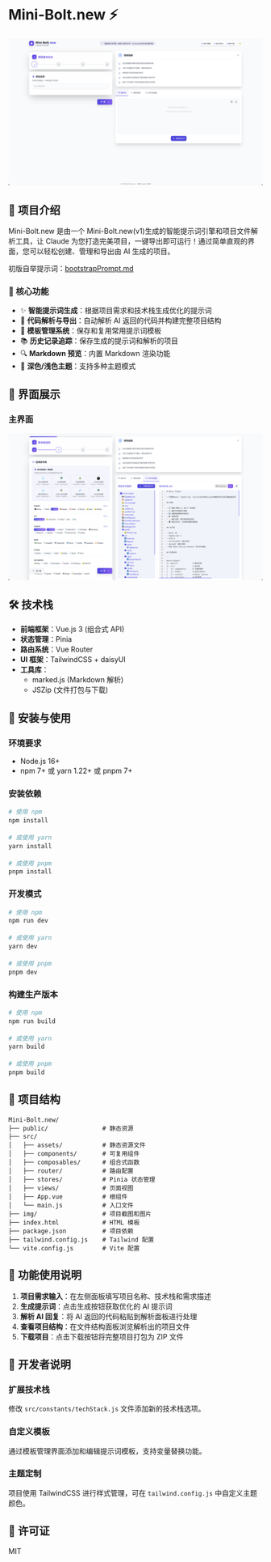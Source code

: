 # Mini-Bolt.new ⚡

![项目界面预览](./img/Snipaste_2025-03-05_17-29-34.png)

## 📖 项目介绍

Mini-Bolt.new 是由一个 Mini-Bolt.new(v1)生成的智能提示词引擎和项目文件解析工具，让 Claude 为您打造完美项目，一键导出即可运行！通过简单直观的界面，您可以轻松创建、管理和导出由 AI 生成的项目。

初版自举提示词：[bootstrapPrompt.md](./bootstrapPrompt.md)

### 🌟 核心功能

- ✨ **智能提示词生成**：根据项目需求和技术栈生成优化的提示词
- 📁 **代码解析与导出**：自动解析 AI 返回的代码并构建完整项目结构
- 💾 **模板管理系统**：保存和复用常用提示词模板
- 📚 **历史记录追踪**：保存生成的提示词和解析的项目
- 🔍 **Markdown 预览**：内置 Markdown 渲染功能
- 🎨 **深色/浅色主题**：支持多种主题模式

## 📸 界面展示

### 主界面

![主界面展示](./img/Snipaste_2025-03-05_17-28-55.png)

## 🛠️ 技术栈

- **前端框架**：Vue.js 3 (组合式 API)
- **状态管理**：Pinia
- **路由系统**：Vue Router
- **UI 框架**：TailwindCSS + daisyUI
- **工具库**：
  - marked.js (Markdown 解析)
  - JSZip (文件打包与下载)

## 🚀 安装与使用

### 环境要求

- Node.js 16+
- npm 7+ 或 yarn 1.22+ 或 pnpm 7+

### 安装依赖

```bash
# 使用 npm
npm install

# 或使用 yarn
yarn install

# 或使用 pnpm
pnpm install
```

### 开发模式

```bash
# 使用 npm
npm run dev

# 或使用 yarn
yarn dev

# 或使用 pnpm
pnpm dev
```

### 构建生产版本

```bash
# 使用 npm
npm run build

# 或使用 yarn
yarn build

# 或使用 pnpm
pnpm build
```

## 📂 项目结构

```
Mini-Bolt.new/
├── public/               # 静态资源
├── src/
│   ├── assets/           # 静态资源文件
│   ├── components/       # 可复用组件
│   ├── composables/      # 组合式函数
│   ├── router/           # 路由配置
│   ├── stores/           # Pinia 状态管理
│   ├── views/            # 页面视图
│   ├── App.vue           # 根组件
│   └── main.js           # 入口文件
├── img/                  # 项目截图和图片
├── index.html            # HTML 模板
├── package.json          # 项目依赖
├── tailwind.config.js    # Tailwind 配置
└── vite.config.js        # Vite 配置
```

## 📝 功能使用说明

1. **项目需求输入**：在左侧面板填写项目名称、技术栈和需求描述
2. **生成提示词**：点击生成按钮获取优化的 AI 提示词
3. **解析 AI 回复**：将 AI 返回的代码粘贴到解析面板进行处理
4. **查看项目结构**：在文件结构面板浏览解析出的项目文件
5. **下载项目**：点击下载按钮将完整项目打包为 ZIP 文件

## 🧩 开发者说明

### 扩展技术栈

修改 `src/constants/techStack.js` 文件添加新的技术栈选项。

### 自定义模板

通过模板管理界面添加和编辑提示词模板，支持变量替换功能。

### 主题定制

项目使用 TailwindCSS 进行样式管理，可在 `tailwind.config.js` 中自定义主题颜色。

## 📄 许可证

MIT
